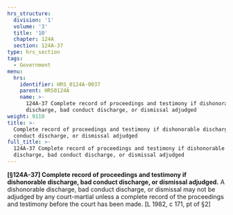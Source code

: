 ```yaml
---
hrs_structure:
  division: '1'
  volume: '3'
  title: '10'
  chapter: 124A
  section: 124A-37
type: hrs_section
tags:
  - Government
menu:
  hrs:
    identifier: HRS_0124A-0037
    parent: HRS0124A
    name: >-
      124A-37 Complete record of proceedings and testimony if dishonorable
      discharge, bad conduct discharge, or dismissal adjudged
weight: 9110
title: >-
  Complete record of proceedings and testimony if dishonorable discharge, bad
  conduct discharge, or dismissal adjudged
full_title: >-
  124A-37 Complete record of proceedings and testimony if dishonorable
  discharge, bad conduct discharge, or dismissal adjudged
---
```

**[§124A-37] Complete record of proceedings and testimony if dishonorable discharge, bad conduct discharge, or dismissal adjudged.** A dishonorable discharge, bad conduct discharge, or dismissal may not be adjudged by any court-martial unless a complete record of the proceedings and testimony before the court has been made. [L 1982, c 171, pt of §2]